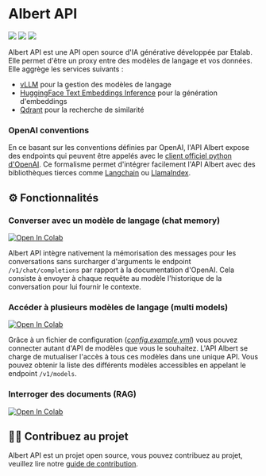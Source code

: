 # Albert API
![](https://img.shields.io/badge/python-3.12-green) ![](https://img.shields.io/badge/vLLM-v0.5.5-blue) ![](https://img.shields.io/badge/HuggingFace%20Text%20Embeddings%20Inference-1.5-red)

Albert API est une API open source d'IA générative développée par Etalab. Elle permet d'être un proxy entre des modèles de langage et vos données. Elle aggrège les services suivants :
- [vLLM](https://github.com/vllm-project/vllm) pour la gestion des modèles de langage
- [HuggingFace Text Embeddings Inference](https://github.com/huggingface/text-embeddings-inference) pour la génération d'embeddings
- [Qdrant](https://qdrant.tech/) pour la recherche de similarité

### OpenAI conventions

En ce basant sur les conventions définies par OpenAI, l'API Albert expose des endpoints qui peuvent être appelés avec le [client officiel python d'OpenAI](https://github.com/openai/openai-python/tree/main). Ce formalisme permet d'intégrer facilement l'API Albert avec des bibliothèques tierces comme [Langchain](https://www.langchain.com/) ou [LlamaIndex](https://www.llamaindex.ai/).

## ⚙️ Fonctionnalités

### Converser avec un modèle de langage (chat memory)

<a target="_blank" href="https://colab.research.google.com/github/etalab-ia/albert-api/blob/main/docs/tutorials/chat_completions.ipynb">
  <img src="https://colab.research.google.com/assets/colab-badge.svg" alt="Open In Colab"/>
</a>

Albert API intègre nativement la mémorisation des messages pour les conversations sans surcharger d'arguments le endpoint `/v1/chat/completions` par rapport à la documentation d'OpenAI. Cela consiste à envoyer à chaque requête au modèle l'historique de la conversation pour lui fournir le contexte.

### Accéder à plusieurs modèles de langage (multi models)

<a target="_blank" href="https://colab.research.google.com/github/etalab-ia/albert-api/blob/main/docs/tutorials/models.ipynb">
  <img src="https://colab.research.google.com/assets/colab-badge.svg" alt="Open In Colab"/>
</a>

Grâce à un fichier de configuration (*[config.example.yml](./config.example.yml)*) vous pouvez connecter autant d'API de modèles que vous le souhaitez. L'API Albert se charge de mutualiser l'accès à tous ces modèles dans une unique API. Vous pouvez obtenir la liste des différents modèles accessibles en appelant le endpoint `/v1/models`.

### Interroger des documents (RAG)

<a target="_blank" href="https://colab.research.google.com/github/etalab-ia/albert-api/blob/main/docs/tutorials/retrival_augmented_generation.ipynb">
  <img src="https://colab.research.google.com/assets/colab-badge.svg" alt="Open In Colab"/>
</a>

## 🧑‍💻 Contribuez au projet

Albert API est un projet open source, vous pouvez contribuez au projet, veuillez lire notre [guide de contribution](./CONTRIBUTING.md).
